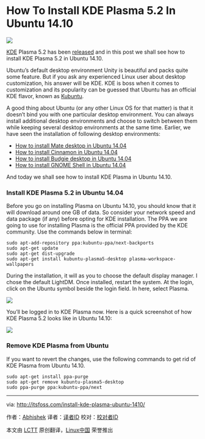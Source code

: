 How To Install KDE Plasma 5.2 In Ubuntu 14.10
================================================================================
![](http://itsfoss.itsfoss.netdna-cdn.com/wp-content/uploads/2015/01/Plasma_Ubuntu_1410.jpg)

[KDE][1] Plasma 5.2 has been [released][2] and in this post we shall see how to install KDE Plasma 5.2 in Ubuntu 14.10.

Ubuntu’s default desktop environment Unity is beautiful and packs quite some feature. But if you ask any experienced Linux user about desktop customization, his answer will be KDE. KDE is boss when it comes to customization and its popularity can be guessed that Ubuntu has an official KDE flavor, known as [Kubuntu][3].

A good thing about Ubuntu (or any other Linux OS for that matter) is that it doesn’t bind you with one particular desktop environment. You can always install additional desktop environments and choose to switch between them while keeping several desktop environments at the same time. Earlier, we have seen the installation of following desktop environments:

- [How to install Mate desktop in Ubuntu 14.04][4]
- [How to install Cinnamon in Ubuntu 14.04][5]
- [How to install Budgie desktop in Ubuntu 14.04][6]
- [How to install GNOME Shell in Ubuntu 14.04][7]

And today we shall see how to install KDE Plasma in Ubuntu 14.10.

### Install KDE Plasma 5.2 in Ubuntu 14.04 ###

Before you go on installing Plasma on Ubuntu 14.10, you should know that it will download around one GB of data. So consider your network speed and data package (if any) before opting for KDE installation. The PPA we are going to use for installing Plasma is the official PPA provided by the KDE community. Use the commands below in terminal:

    sudo apt-add-repository ppa:kubuntu-ppa/next-backports
    sudo apt-get update
    sudo apt-get dist-upgrade
    sudo apt-get install kubuntu-plasma5-desktop plasma-workspace-wallpapers

During the installation, it will as you to choose the default display manager. I chose the default LightDM. Once installed, restart the system. At the login, click on the Ubuntu symbol beside the login field. In here, select Plasma.

![](http://itsfoss.itsfoss.netdna-cdn.com/wp-content/uploads/2015/01/Select_Plasma_KDE_Ubuntu.jpeg)

You’ll be logged in to KDE Plasma now. Here is a quick screenshot of how KDE Plasma 5.2 looks like in Ubuntu 14.10:

![](http://itsfoss.itsfoss.netdna-cdn.com/wp-content/uploads/2015/01/KDE_Plasma_Desktop.jpeg)

### Remove KDE Plasma from Ubuntu ###

If you want to revert the changes, use the following commands to get rid of KDE Plasma from Ubuntu 14.10.

    sudo apt-get install ppa-purge
    sudo apt-get remove kubuntu-plasma5-desktop
    sudo ppa-purge ppa:kubuntu-ppa/next

--------------------------------------------------------------------------------

via: http://itsfoss.com/install-kde-plasma-ubuntu-1410/

作者：[Abhishek][a]
译者：[译者ID](https://github.com/译者ID)
校对：[校对者ID](https://github.com/校对者ID)

本文由 [LCTT](https://github.com/LCTT/TranslateProject) 原创翻译，[Linux中国](http://linux.cn/) 荣誉推出

[a]:http://itsfoss.com/author/Abhishek/
[1]:https://www.kde.org/
[2]:https://dot.kde.org/2015/01/27/plasma-52-beautiful-and-featureful
[3]:http://www.kubuntu.org/
[4]:http://itsfoss.com/install-mate-desktop-ubuntu-14-04/
[5]:http://itsfoss.com/install-cinnamon-24-ubuntu-1404/
[6]:http://itsfoss.com/install-budgie-desktop-ubuntu-1404/
[7]:http://itsfoss.com/how-to-install-gnome-in-ubuntu-14-04/